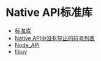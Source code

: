 # Native API标准库

-   [标准库](third_party_libc/musl.md)
-   [Native API中没有导出的符号列表](third_party_libc/musl-peculiar-symbol.md)
-   [Node_API](third_party_napi/napi.md)
-   [libuv](third_party_libuv/libuv.md)